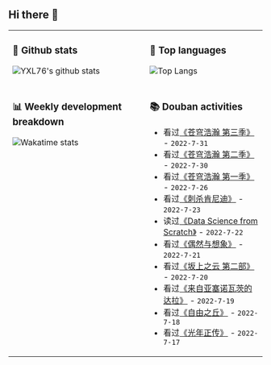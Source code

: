 ## Hi there 👋

<table>
<tr>
<td valign="top" width="54%">

### 🔭 Github stats

![YXL76's github stats](https://github-readme-stats.yxl76.vercel.app/api?username=YXL76&count_private=true&show_icons=true&include_all_commits=true&theme=prussian&line_height=28&disable_animations=true)

</td>

<td valign="top" width="46%">

### 🌱 Top languages

![Top Langs](https://github-readme-stats.yxl76.vercel.app/api/top-langs/?username=YXL76&layout=compact&theme=prussian&langs_count=8&hide=HTML,CSS,SCSS,Tex)

</td>
</tr>
<tr>
<td valign="top" width="54%">

### 📊 Weekly development breakdown

![Wakatime stats](https://github-readme-stats.yxl76.vercel.app/api/wakatime?username=YXL76&layout=compact&theme=prussian)

</td>
<td valign="top" width="46%">

### 📚 Douban activities

- 看过[《苍穹浩瀚 第三季》](http://movie.douban.com/subject/27025029/) - `2022-7-31`
- 看过[《苍穹浩瀚 第二季》](http://movie.douban.com/subject/26675245/) - `2022-7-30`
- 看过[《苍穹浩瀚 第一季》](http://movie.douban.com/subject/25926851/) - `2022-7-26`
- 看过[《刺杀肯尼迪》](http://movie.douban.com/subject/1292230/) - `2022-7-23`
- 读过[《Data Science from Scratch》](https://book.douban.com/subject/26364377/) - `2022-7-22`
- 看过[《偶然与想象》](http://movie.douban.com/subject/35360296/) - `2022-7-21`
- 看过[《坂上之云 第二部》](http://movie.douban.com/subject/4728553/) - `2022-7-20`
- 看过[《来自亚塞诺瓦茨的达拉》](http://movie.douban.com/subject/34967012/) - `2022-7-19`
- 看过[《自由之丘》](http://movie.douban.com/subject/10796578/) - `2022-7-18`
- 看过[《光年正传》](http://movie.douban.com/subject/35284168/) - `2022-7-17`

</td>
</tr>
</table>

<!--
**YXL76/YXL76** is a ✨ _special_ ✨ repository because its `README.md` (this file) appears on your GitHub profile.

Here are some ideas to get you started:

- 🔭 I’m currently working on ...
- 🌱 I’m currently learning ...
- 👯 I’m looking to collaborate on ...
- 🤔 I’m looking for help with ...
- 💬 Ask me about ...
- 📫 How to reach me: ...
- 😄 Pronouns: ...
- ⚡ Fun fact: ...
-->
